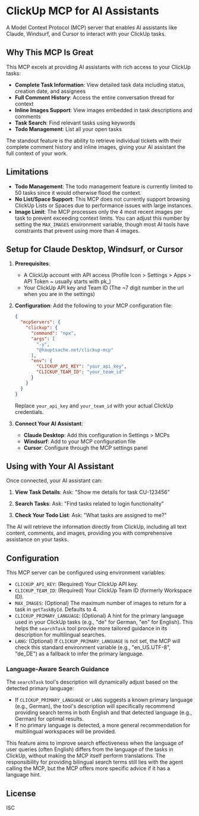 # ClickUp MCP for AI Assistants

A Model Context Protocol (MCP) server that enables AI assistants like Claude, Windsurf, and Cursor to interact with your ClickUp tasks.

## Why This MCP Is Great

This MCP excels at providing AI assistants with rich access to your ClickUp tasks:

- **Complete Task Information**: View detailed task data including status, creation date, and assignees
- **Full Comment History**: Access the entire conversation thread for context
- **Inline Images Support**: View images embedded in task descriptions and comments
- **Task Search**: Find relevant tasks using keywords
- **Todo Management**: List all your open tasks

The standout feature is the ability to retrieve individual tickets with their complete comment history and inline images, giving your AI assistant the full context of your work.

## Limitations

- **Todo Management**: The todo management feature is currently limited to 50 tasks since it would otherwise flood the context.
- **No List/Space Support**: This MCP does not currently support browsing ClickUp Lists or Spaces due to performance issues with large instances.
- **Image Limit**: The MCP processes only the 4 most recent images per task to prevent exceeding context limits. You can adjust this number by setting the `MAX_IMAGES` environment variable, though most AI tools have constraints that prevent using more than 4 images.

## Setup for Claude Desktop, Windsurf, or Cursor

1. **Prerequisites**:
   - A ClickUp account with API access (Profile Icon > Settings > Apps > API Token ~ usually starts with pk_)
   - Your ClickUp API key and Team ID (The ~7 digit number in the url when you are in the settings)

2. **Configuration**:
   Add the following to your MCP configuration file:

   ```json
   {
     "mcpServers": {
       "clickup": {
         "command": "npx",
         "args": [
           "-y",
           "@hauptsache.net/clickup-mcp"
         ],
         "env": {
           "CLICKUP_API_KEY": "your_api_key",
           "CLICKUP_TEAM_ID": "your_team_id"
         }
       }
     }
   }
   ```

   Replace `your_api_key` and `your_team_id` with your actual ClickUp credentials.

3. **Connect Your AI Assistant**:
   - **Claude Desktop**: Add this configuration in Settings > MCPs
   - **Windsurf**: Add to your MCP configuration file
   - **Cursor**: Configure through the MCP settings panel

## Using with Your AI Assistant

Once connected, your AI assistant can:

1. **View Task Details**:
   Ask: "Show me details for task CU-123456"

2. **Search Tasks**:
   Ask: "Find tasks related to login functionality"

3. **Check Your Todo List**:
   Ask: "What tasks are assigned to me?"

The AI will retrieve the information directly from ClickUp, including all text content, comments, and images, providing you with comprehensive assistance on your tasks.

## Configuration

This MCP server can be configured using environment variables:

- `CLICKUP_API_KEY`: (Required) Your ClickUp API key.
- `CLICKUP_TEAM_ID`: (Required) Your ClickUp Team ID (formerly Workspace ID).
- `MAX_IMAGES`: (Optional) The maximum number of images to return for a task in `getTaskById`. Defaults to 4.
- `CLICKUP_PRIMARY_LANGUAGE`: (Optional) A hint for the primary language used in your ClickUp tasks (e.g., "de" for German, "en" for English). This helps the `searchTask` tool provide more tailored guidance in its description for multilingual searches.
- `LANG`: (Optional) If `CLICKUP_PRIMARY_LANGUAGE` is not set, the MCP will check this standard environment variable (e.g., "en_US.UTF-8", "de_DE") as a fallback to infer the primary language.

### Language-Aware Search Guidance

The `searchTask` tool's description will dynamically adjust based on the detected primary language:
- If `CLICKUP_PRIMARY_LANGUAGE` or `LANG` suggests a known primary language (e.g., German), the tool's description will specifically recommend providing search terms in both English and that detected language (e.g., German) for optimal results.
- If no primary language is detected, a more general recommendation for multilingual workspaces will be provided.

This feature aims to improve search effectiveness when the language of user queries (often English) differs from the language of the tasks in ClickUp, without making the MCP itself perform translations. The responsibility for providing bilingual search terms still lies with the agent calling the MCP, but the MCP offers more specific advice if it has a language hint.

## License

ISC
